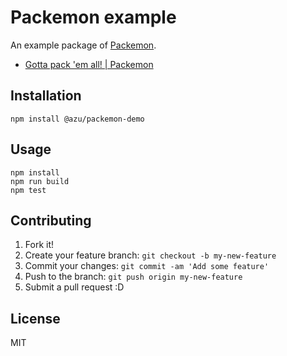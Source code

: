 # Packemon example

An example package of [Packemon](https://github.com/milesj/packemon).

- [Gotta pack 'em all! | Packemon](https://packemon.dev/)

## Installation

    npm install @azu/packemon-demo

## Usage

```
npm install
npm run build
npm test
```

## Contributing

1. Fork it!
2. Create your feature branch: `git checkout -b my-new-feature`
3. Commit your changes: `git commit -am 'Add some feature'`
4. Push to the branch: `git push origin my-new-feature`
5. Submit a pull request :D

## License

MIT
